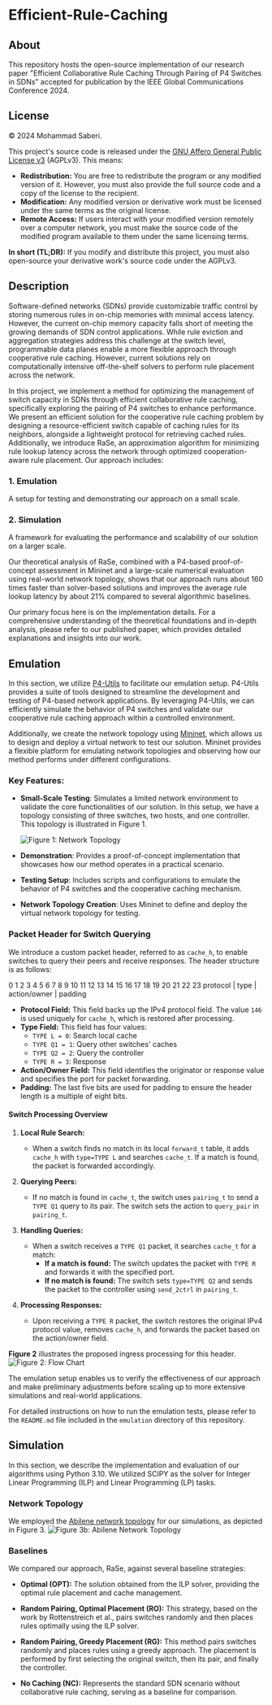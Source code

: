 # Efficient-Rule-Caching
## About
This repository hosts the open-source implementation of our research paper "Efficient Collaborative Rule Caching Through Pairing of P4 Switches in SDNs" accepted for publication by the IEEE Global Communications Conference 2024. 
## License

© 2024 Mohammad Saberi.

This project's source code is released under the [GNU Affero General Public License v3](https://www.gnu.org/licenses/agpl-3.0.html) (AGPLv3). This means:

- **Redistribution:** You are free to redistribute the program or any modified version of it. However, you must also provide the full source code and a copy of the license to the recipient.
- **Modification:** Any modified version or derivative work must be licensed under the same terms as the original license.
- **Remote Access:** If users interact with your modified version remotely over a computer network, you must make the source code of the modified program available to them under the same licensing terms.

**In short (TL;DR):** If you modify and distribute this project, you must also open-source your derivative work's source code under the AGPLv3.

## Description

Software-defined networks (SDNs) provide customizable traffic control by storing numerous rules in on-chip memories with minimal access latency. However, the current on-chip memory capacity falls short of meeting the growing demands of SDN control applications. While rule eviction and aggregation strategies address this challenge at the switch level, programmable data planes enable a more flexible approach through cooperative rule caching. However, current solutions rely on computationally intensive off-the-shelf solvers to perform rule placement across the network.

In this project, we implement a method for optimizing the management of switch capacity in SDNs through efficient collaborative rule caching, specifically exploring the pairing of P4 switches to enhance performance. We present an efficient solution for the cooperative rule caching problem by designing a resource-efficient switch capable of caching rules for its neighbors, alongside a lightweight protocol for retrieving cached rules. Additionally, we introduce RaSe, an approximation algorithm for minimizing rule lookup latency across the network through optimized cooperation-aware rule placement. Our approach includes:

### 1. Emulation
A setup for testing and demonstrating our approach on a small scale.

### 2. Simulation
A framework for evaluating the performance and scalability of our solution on a larger scale.

Our theoretical analysis of RaSe, combined with a P4-based proof-of-concept assessment in Mininet and a large-scale numerical evaluation using real-world network topology, shows that our approach runs about 160 times faster than solver-based solutions and improves the average rule lookup latency by about 21% compared to several algorithmic baselines.

Our primary focus here is on the implementation details. For a comprehensive understanding of the theoretical foundations and in-depth analysis, please refer to our published paper, which provides detailed explanations and insights into our work.
## Emulation

In this section, we utilize [P4-Utils](https://nsg-ethz.github.io/p4-utils/introduction.html) to facilitate our emulation setup. P4-Utils provides a suite of tools designed to streamline the development and testing of P4-based network applications. By leveraging P4-Utils, we can efficiently simulate the behavior of P4 switches and validate our cooperative rule caching approach within a controlled environment.

Additionally, we create the network topology using [Mininet](http://mininet.org/), which allows us to design and deploy a virtual network to test our solution. Mininet provides a flexible platform for emulating network topologies and observing how our method performs under different configurations.

### Key Features:
- **Small-Scale Testing**: Simulates a limited network environment to validate the core functionalities of our solution. In this setup, we have a topology consisting of three switches, two hosts, and one controller. This topology is illustrated in Figure 1.

   ![Figure 1: Network Topology](images/figure1.jpg)

- **Demonstration**: Provides a proof-of-concept implementation that showcases how our method operates in a practical scenario.
- **Testing Setup**: Includes scripts and configurations to emulate the behavior of P4 switches and the cooperative caching mechanism.
- **Network Topology Creation**: Uses Mininet to define and deploy the virtual network topology for testing.

### Packet Header for Switch Querying

We introduce a custom packet header, referred to as `cache_h`, to enable switches to query their peers and receive responses. The header structure is as follows:


0 1 2 3 4 5 6 7 8 9 10 11 12 13 14 15 16 17 18 19 20 21 22 23
protocol | type | action/owner | padding


- **Protocol Field:** This field backs up the IPv4 protocol field. The value `146` is used uniquely for `cache_h`, which is restored after processing.
- **Type Field:** This field has four values:
  - `TYPE L = 0`: Search local cache
  - `TYPE Q1 = 1`: Query other switches' caches
  - `TYPE Q2 = 2`: Query the controller
  - `TYPE R = 3`: Response
- **Action/Owner Field:** This field identifies the originator or response value and specifies the port for packet forwarding.
- **Padding:** The last five bits are used for padding to ensure the header length is a multiple of eight bits.

#### Switch Processing Overview

1. **Local Rule Search:**
   - When a switch finds no match in its local `forward_t` table, it adds `cache_h` with `type=TYPE L` and searches `cache_t`. If a match is found, the packet is forwarded accordingly.

2. **Querying Peers:**
   - If no match is found in `cache_t`, the switch uses `pairing_t` to send a `TYPE Q1` query to its pair. The switch sets the action to `query_pair` in `pairing_t`.

3. **Handling Queries:**
   - When a switch receives a `TYPE Q1` packet, it searches `cache_t` for a match:
     - **If a match is found:** The switch updates the packet with `TYPE R` and forwards it with the specified port.
     - **If no match is found:** The switch sets `type=TYPE Q2` and sends the packet to the controller using `send_2ctrl` in `pairing_t`.

4. **Processing Responses:**
   - Upon receiving a `TYPE R` packet, the switch restores the original IPv4 protocol value, removes `cache_h`, and forwards the packet based on the action/owner field.

**Figure 2** illustrates the proposed ingress processing for this header.
![Figure 2: Flow Chart](images/figure2.jpg)

The emulation setup enables us to verify the effectiveness of our approach and make preliminary adjustments before scaling up to more extensive simulations and real-world applications.

For detailed instructions on how to run the emulation tests, please refer to the `README.md` file included in the `emulation` directory of this repository.

## Simulation

In this section, we describe the implementation and evaluation of our algorithms using Python 3.10. We utilized SCIPY as the solver for Integer Linear Programming (ILP) and Linear Programming (LP) tasks.

### Network Topology

We employed the [Abilene network topology](https://www.cs.utexas.edu/~yaron/abilene/) for our simulations, as depicted in Figure 3.
![Figure 3b: Abilene Network Topology](images/figure3.jpg)

### Baselines

We compared our approach, RaSe, against several baseline strategies:

- **Optimal (OPT):** The solution obtained from the ILP solver, providing the optimal rule placement and cache management.

- **Random Pairing, Optimal Placement (RO):** This strategy, based on the work by Rottenstreich et al., pairs switches randomly and then places rules optimally using the ILP solver.

- **Random Pairing, Greedy Placement (RG):** This method pairs switches randomly and places rules using a greedy approach. The placement is performed by first selecting the original switch, then its pair, and finally the controller.

- **No Caching (NC):** Represents the standard SDN scenario without collaborative rule caching, serving as a baseline for comparison.






